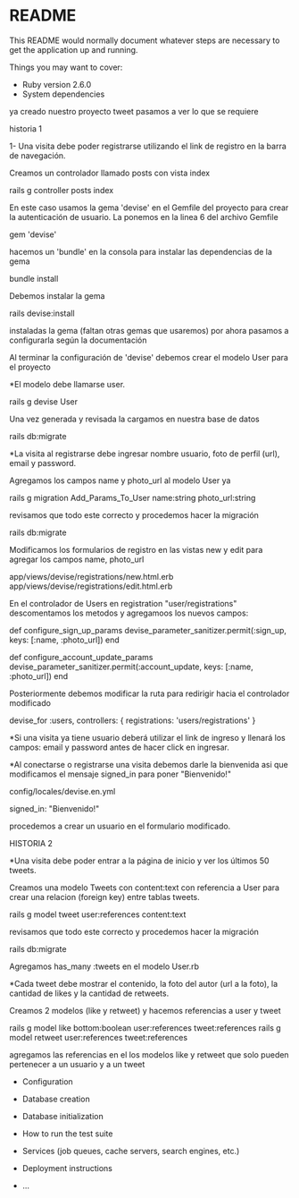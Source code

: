 # README

This README would normally document whatever steps are necessary to get the
application up and running.

Things you may want to cover:

* Ruby version
    2.6.0
* System dependencies



ya creado nuestro proyecto tweet pasamos a ver lo que se requiere

historia 1

1- Una visita debe poder registrarse utilizando el link de registro en la barra de navegación.

Creamos un controlador llamado posts con vista index

rails g controller posts index

En este caso usamos la gema 'devise' en el Gemfile del proyecto para crear la autenticación de usuario. La ponemos en la linea 6 del archivo Gemfile

gem 'devise'

hacemos un 'bundle' en la consola para instalar las dependencias de la gema

bundle install

Debemos instalar la gema 

rails devise:install

instaladas la gema (faltan otras gemas que usaremos) por ahora pasamos a configurarla según la documentación

Al terminar la configuración de 'devise' debemos crear el modelo User para el proyecto

*El modelo debe llamarse user.

rails g devise User

Una vez generada y revisada la cargamos en nuestra base de datos

rails db:migrate

*La visita al registrarse debe ingresar nombre usuario, foto de perfil (url), email y password.

Agregamos los campos name y photo_url al modelo User ya 

rails g migration Add_Params_To_User name:string photo_url:string

revisamos que todo este correcto y procedemos hacer la migración

rails db:migrate

Modificamos los formularios de registro en las vistas new y edit para agregar los campos name, photo_url

app/views/devise/registrations/new.html.erb
app/views/devise/registrations/edit.html.erb

En el controlador de Users en registration "user/registrations" descomentamos los metodos y agregamoos los nuevos campos: 



def configure_sign_up_params
    devise_parameter_sanitizer.permit(:sign_up, keys: [:name, :photo_url])
end

def configure_account_update_params
    devise_parameter_sanitizer.permit(:account_update, keys: [:name, :photo_url])
end

Posteriormente debemos modificar la ruta para redirigir hacia el controlador modificado

devise_for :users, controllers: {
    registrations: 'users/registrations'
  }

*Si una visita ya tiene usuario deberá utilizar el link de ingreso y llenará los campos: email y password antes de hacer click en ingresar.


*Al conectarse o registrarse una visita debemos darle la bienvenida asi que modificamos el mensaje signed_in para poner "Bienvenido!"

  config/locales/devise.en.yml 

  signed_in: "Bienvenido!"

  procedemos a crear un usuario en el formulario modificado.


  HISTORIA 2

*Una visita debe poder entrar a la página de inicio y ver los últimos 50 tweets.

Creamos una modelo Tweets con content:text con referencia a User para crear una relacion (foreign key) entre tablas tweets.

rails g model tweet user:references content:text

revisamos que todo este correcto y procedemos hacer la migración

rails db:migrate

Agregamos has_many :tweets en el modelo User.rb

*Cada tweet debe mostrar el contenido, la foto del autor (url a la foto), la cantidad de likes y la cantidad de retweets.

Creamos 2 modelos (like y retweet) y hacemos referencias a user y tweet

rails g model like bottom:boolean user:references tweet:references
rails g model retweet user:references tweet:references

agregamos las referencias en el los modelos like y retweet que solo pueden pertenecer a un usuario y a un tweet






* Configuration

* Database creation

* Database initialization

* How to run the test suite

* Services (job queues, cache servers, search engines, etc.)

* Deployment instructions

* ...
